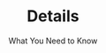 ﻿---
widget: featurette
headless: true
active: true
weight: 42

title: Details
subtitle: What You Need to Know

feature:
  - icon: scroll
    icon_pack: fas
    name: Apply
    description: "Application form coming soon!"
  - icon: calendar
    icon_pack: fas
    name: Dates
    description: "13 October 2023 - 23 February 2024 (subject to change)"
  - icon: yen-sign
    icon_pack: fas
    name: Cost
    description: "Lecture Phase: 485,000 JPY | Outreach Phase: Around 350,000 JPY (Depending on outreach locations)"

---
